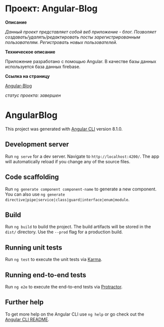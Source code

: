 # Проект: Angular-Blog

**Описание**

_Данный проект представляет собой веб приложение - блог. Позволяет создавать/удалять/редактировать посты зарегистрированным пользователям. Регистровать новых пользователей._

**Техническое описание**

Приложение разработано с помощью Angular. В качестве базы данных используется база данных firebase.

**Ссылка на страницу**

[Angular-Blog](https://angular-blog-77391.web.app/)

*статус проекта: завершен*

# AngularBlog

This project was generated with [Angular CLI](https://github.com/angular/angular-cli) version 8.1.0.

## Development server

Run `ng serve` for a dev server. Navigate to `http://localhost:4200/`. The app will automatically reload if you change any of the source files.

## Code scaffolding

Run `ng generate component component-name` to generate a new component. You can also use `ng generate directive|pipe|service|class|guard|interface|enum|module`.

## Build

Run `ng build` to build the project. The build artifacts will be stored in the `dist/` directory. Use the `--prod` flag for a production build.

## Running unit tests

Run `ng test` to execute the unit tests via [Karma](https://karma-runner.github.io).

## Running end-to-end tests

Run `ng e2e` to execute the end-to-end tests via [Protractor](http://www.protractortest.org/).

## Further help

To get more help on the Angular CLI use `ng help` or go check out the [Angular CLI README](https://github.com/angular/angular-cli/blob/master/README.md).
